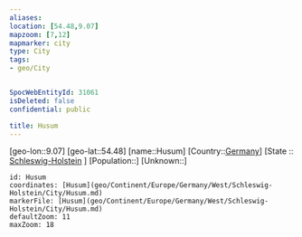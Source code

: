 ```yaml
---
aliases: 
location: [54.48,9.07]
mapzoom: [7,12] 
mapmarker: city 
type: City
tags:
- geo/City


SpocWebEntityId: 31061
isDeleted: false
confidential: public

title: Husum
---
```

[geo-lon::9.07]
[geo-lat::54.48]
[name::Husum]
[Country::[Germany](geo/Continent/Europe/Germany.md)]
[State :: [Schleswig-Holstein](geo/Continent/Europe/Germany/West/Schleswig-Holstein.md) ]
[Population::]
[Unknown::]


```leaflet
id: Husum
coordinates: [Husum](geo/Continent/Europe/Germany/West/Schleswig-Holstein/City/Husum.md)
markerFile: [Husum](geo/Continent/Europe/Germany/West/Schleswig-Holstein/City/Husum.md)
defaultZoom: 11 
maxZoom: 18
```


